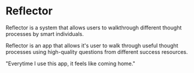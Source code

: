 # Reflector

Reflector is a system that allows users to walkthrough different thought processes by smart individuals.

Reflector is an app that allows it's user to walk through useful thought processes using high-quality questions from different success resources.

"Everytime I use this app, it feels like coming home."